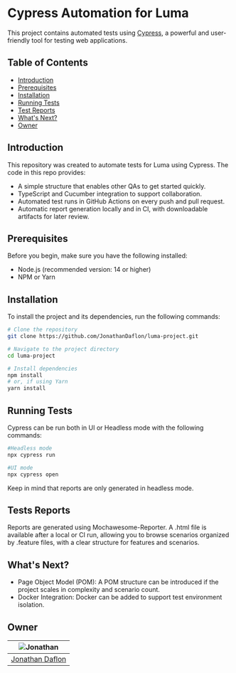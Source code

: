 # Cypress Automation for Luma

This project contains automated tests using [Cypress](https://www.cypress.io/), a powerful and user-friendly tool for testing web applications.

## Table of Contents

- [Introduction](#introduction)
- [Prerequisites](#prerequisites)
- [Installation](#installation)
- [Running Tests](#running-tests)
- [Test Reports](#test-reports)
- [What's Next?](#whats-next)
- [Owner](#owner)

## Introduction

This repository was created to automate tests for Luma using Cypress. The code in this repo provides:

- A simple structure that enables other QAs to get started quickly.
- TypeScript and Cucumber integration to support collaboration.
- Automated test runs in GitHub Actions on every push and pull request.
- Automatic report generation locally and in CI, with downloadable artifacts for later review.

## Prerequisites

Before you begin, make sure you have the following installed:

- Node.js (recommended version: 14 or higher)
- NPM or Yarn

## Installation

To install the project and its dependencies, run the following commands:

```bash
# Clone the repository
git clone https://github.com/JonathanDaflon/luma-project.git

# Navigate to the project directory
cd luma-project

# Install dependencies
npm install
# or, if using Yarn
yarn install
```

## Running Tests

Cypress can be run both in UI or Headless mode with the following commands:

```bash
#Headless mode
npx cypress run

#UI mode
npx cypress open
```
Keep in mind that reports are only generated in headless mode.

## Tests Reports

Reports are generated using Mochawesome-Reporter. A .html file is available after a local or CI run, allowing you to browse scenarios organized by .feature files, with a clear structure for features and scenarios.

## What's Next?

- Page Object Model (POM): A POM structure can be introduced if the project scales in complexity and scenario count.
- Docker Integration: Docker can be added to support test environment isolation.

## Owner
| ![Jonathan](https://avatars3.githubusercontent.com/u/57598746?s=160&v=4) | 
|:-----------------------------------------------------------------------:|
| [Jonathan Daflon](https://github.com/JonathanDaflon) | 
